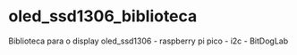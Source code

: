 # oled_ssd1306_biblioteca
 Biblioteca para o display oled_ssd1306 - raspberry pi pico - i2c - BitDogLab
